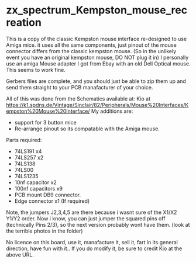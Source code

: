# zx_spectrum_Kempston_mouse_recreation
This is a copy of the classic Kempston mouse interface re-designed to use Amiga mice.
it uses all the same components, just pinout of the mouse connector differs from the classic kempston mouse.
(So in the unlikely event you have an original kempston mouse, DO NOT plug it in)
I personally use an amiga Mouse adapter I got from Ebay with an old Dell Optical mouse. This seems to work fine. 

Gerbers files are complete, and you should just be able to zip them up and send them straight to your PCB manafacturer of your choice. 

All of this was done from the Schematics available at: 
Kio at https://k1.spdns.de/Vintage/Sinclair/82/Peripherals/Mouse%20Interfaces/Kempston%20Mouse%20Interface/
My additions are:
* support for 3 button mice
* Re-arrange pinout so its compatable with the Amiga mouse. 

Parts required: 
* 74LS191 x4
* 74LS257 x2
* 74LS138
* 74LS00
* 74LS1235
* 10nf capacitor x2
* 100nf capacitors x9
* PCB mount DB9 connector.
* Edge connector x1 (If required)

Note, the jumpers J2,3,4,5 are there because i wasnt sure of the X1/X2 Y1/Y2 order. 
Now i know, you can just jumper the squared pins off (technically Pins 2/3), so the next version probably wont have them. 
(look at the terrible photos in the folder)

No licence on this board, use it, manafacture it, sell it, fart in its general direction, have fun with it..
If you do modify it, be sure to credit Kio at the above URL. 
